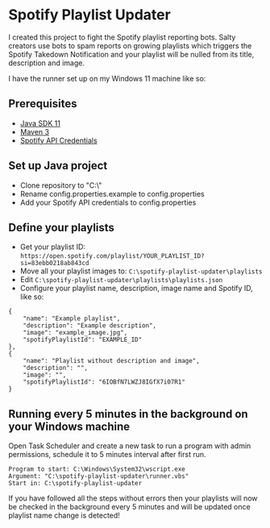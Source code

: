 # Spotify Playlist Updater

I created this project to fight the Spotify playlist reporting bots.
Salty creators use bots to spam reports on growing playlists which triggers the Spotify Takedown Notification and your playlist will be nulled from its title, description and image.

I have the runner set up on my Windows 11 machine like so:

## Prerequisites
- [Java SDK 11](https://www.oracle.com/java/technologies/javase/jdk11-archive-downloads.html)
- [Maven 3](https://maven.apache.org/download.cgi)
- [Spotify API Credentials](https://developer.spotify.com/documentation/web-api/tutorials/client-credentials-flow)

## Set up Java project
- Clone repository to "C:\\"
- Rename config.properties.example to config.properties
- Add your Spotify API credentials to config.properties

## Define your playlists
- Get your playlist ID: ```https://open.spotify.com/playlist/YOUR_PLAYLIST_ID?si=83ebb0218ab843cd```
- Move all your playlist images to: ```C:\spotify-playlist-updater\playlists```
- Edit ```C:\spotify-playlist-updater\playlists\playlists.json```
- Configure your playlist name, description, image name and Spotify ID, like so:
```
{
    "name": "Example playlist",
    "description": "Example description",
    "image": "example_image.jpg",
    "spotifyPlaylistId": "EXAMPLE_ID"
},
{
    "name": "Playlist without description and image",
    "description": "",
    "image": "",
    "spotifyPlaylistId": "6IOBfN7LWZJ8IGfX7i07R1"
}
```

## Running every 5 minutes in the background on your Windows machine
Open Task Scheduler and create a new task to run a program with admin permissions, schedule it to 5 minutes interval after first run.
```
Program to start: C:\Windows\System32\wscript.exe
Argument: "C:\spotify-playlist-updater\runner.vbs"
Start in: C:\spotify-playlist-updater
```
If you have followed all the steps without errors then your playlists will now be checked in the background every 5 minutes and will be updated once playlist name change is detected!
